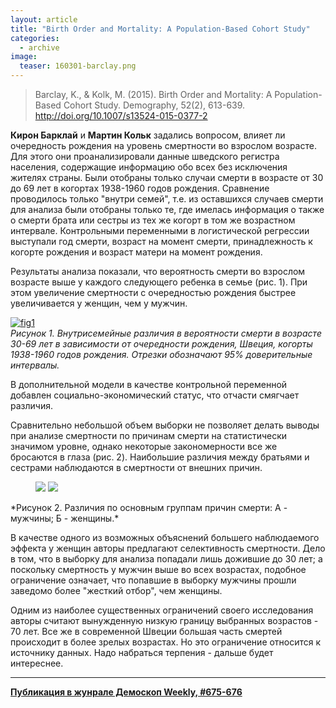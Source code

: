 ```yaml
---
layout: article
title: "Birth Order and Mortality: A Population-Based Cohort Study"
categories: 
  - archive
image:
  teaser: 160301-barclay.png
---
```


> Barclay, K., & Kolk, M. (2015). Birth Order and Mortality: A Population-Based Cohort Study. Demography, 52(2), 613-639. http://doi.org/10.1007/s13524-015-0377-2

**Кирон Барклай** и **Мартин Кольк** задались вопросом, влияет ли очередность рождения на уровень смертности во взрослом возрасте. Для этого они проанализировали данные шведского регистра населения, содержащие информацию обо всех без исключения жителях страны. Были отобраны только случаи смерти в возрасте от 30 до 69 лет в когортах 1938-1960 годов рождения. Сравнение проводилось только "внутри семей", т.е. из оставшихся случаев смерти для анализа были отобраны только те, где имелась информация о также о смерти брата или сестры из тех же когорт в том же возрастном интервале. Контрольными переменными в логистической регрессии выступали год смерти, возраст на момент смерти, принадлежность к когорте рождения и возраст матери на момент рождения.

Результаты анализа показали, что вероятность смерти во взрослом возрасте выше у каждого следующего ребенка в семье (рис. 1). При этом увеличение смертности с очередностью рождения быстрее увеличивается у женщин, чем у мужчин.


[![fig1][f1]][f1]  
*Рисунок 1. Внутрисемейные различия в вероятности смерти в возрасте 30-69 лет в зависимости от очередности рождения, Швеция, когорты 1938-1960 годов рождения. Отрезки обозначают 95% доверительные интервалы.*

В дополнительной модели в качестве контрольной переменной добавлен социально-экономический статус, что отчасти смягчает различия.

Сравнительно небольшой объем выборки не позволяет делать выводы при анализе смертности по причинам смерти на статистически значимом уровне, однако некоторые закономерности все же бросаются в глаза (рис. 2). Наибольшие различия между братьями и сестрами наблюдаются в смертности от внешних причин.


<figure class="half">
	<img src="/dem-digest/images/2016/675-fig-03a.png">
	<img src="/dem-digest/images/2016/675-fig-03b.png">
</figure>
*Рисунок 2. Различия по основным группам причин смерти: А - мужчины; Б - женщины.*

В качестве одного из возможных объяснений большего наблюдаемого эффекта у женщин авторы предлагают селективность смертности. Дело в том, что в выборку для анализа попадали лишь дожившие до 30 лет; а поскольку смертность у мужчин выше во всех возрастах, подобное ограничение означает, что попавшие в выборку мужчины прошли заведомо более "жесткий отбор", чем женщины.

Одним из наиболее существенных ограничений своего исследования авторы считают вынужденную низкую границу выбранных возрастов - 70 лет. Все же в современной Швеции большая часть смертей происходит в более зрелых возрастах. Но это ограничение относится к источнику данных. Надо набраться терпения - дальше будет интереснее.


[f1]: /dem-digest/images/2016/675-fig-02.png

***
**[Публикация в жунрале Демоскоп Weekly, #675-676](http://demoscope.ru/weekly/2016/0675/digest02.php)**